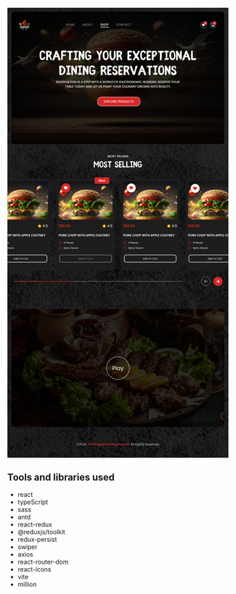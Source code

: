 <img src='./public/HomePage.png'></img>


## Tools and libraries used

-   react
-   typeScript
-   sass
-   antd
-   react-redux
-   @reduxjs/toolkit
-   redux-persist
-   swiper
-   axios
-   react-router-dom
-   react-icons
-   vite
-   million